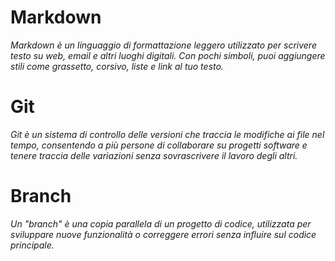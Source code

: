 # Markdown
*Markdown è un linguaggio di formattazione leggero utilizzato per scrivere testo su web, email e altri luoghi digitali. Con pochi simboli, puoi aggiungere stili come grassetto, corsivo, liste e link al tuo testo.*
# Git
*Git è un sistema di controllo delle versioni che traccia le modifiche ai file nel tempo, consentendo a più persone di collaborare su progetti software e tenere traccia delle variazioni senza sovrascrivere il lavoro degli altri.* 
# Branch
*Un "branch" è una copia parallela di un progetto di codice, utilizzata per sviluppare nuove funzionalità o correggere errori senza influire sul codice principale.*